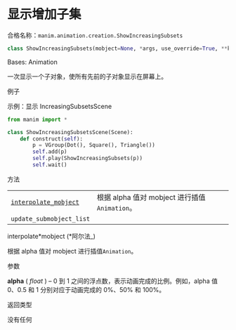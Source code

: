 # 显示增加子集

合格名称：`manim.animation.creation.ShowIncreasingSubsets`

```py
class ShowIncreasingSubsets(mobject=None, *args, use_override=True, **kwargs)
```

Bases: Animation

一次显示一个子对象，使所有先前的子对象显示在屏幕上。

例子

示例：显示 IncreasingSubsetsScene 

```py
from manim import *

class ShowIncreasingSubsetsScene(Scene):
    def construct(self):
        p = VGroup(Dot(), Square(), Triangle())
        self.add(p)
        self.play(ShowIncreasingSubsets(p))
        self.wait()
```

方法

|||
|-|-|
[`interpolate_mobject`]()|根据 alpha 值对 mobject 进行插值`Animation`。
`update_submobject_list`|


interpolate*mobject (*阿尔法\_)

根据 alpha 值对 mobject 进行插值`Animation`。

参数

**alpha** ( _float_ ) – 0 到 1 之间的浮点数，表示动画完成的比例。例如，alpha 值 0、0.5 和 1 分别对应于动画完成的 0%、50% 和 100%。

返回类型

没有任何

